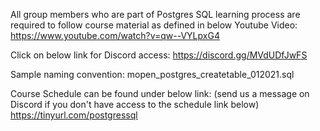 All group members who are part of Postgres SQL learning process are required to follow course material as defined in below Youtube Video:
https://www.youtube.com/watch?v=qw--VYLpxG4

Click on below link for Discord access:
https://discord.gg/MVdUDfJwFS

Sample naming convention: mopen_postgres_createtable_012021.sql

Course Schedule can be found under below link: (send us a message on Discord if you don't have access to the schedule link below)
https://tinyurl.com/postgressql
